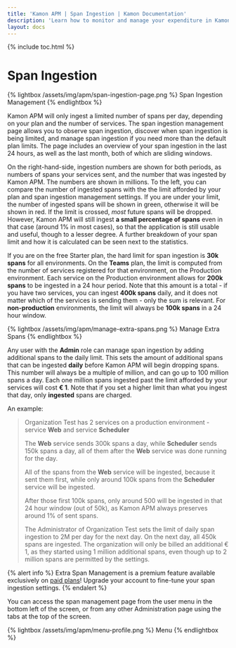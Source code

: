 ```yaml
---
title: 'Kamon APM | Span Ingestion | Kamon Documentation'
description: 'Learn how to monitor and manage your expenditure in Kamon APM with just a few clicks. Spend exactly as much as you want to.'
layout: docs
---
```


{% include toc.html %}

Span Ingestion
==============

{% lightbox /assets/img/apm/span-ingestion-page.png %}
Span Ingestion Management
{% endlightbox %}

Kamon APM will only ingest a limited number of spans per day, depending on your plan and the number of services. The span ingestion management page allows you to observe span ingestion, discover when span ingestion is being limited, and manage span ingestion if you need more than the default plan limits. The page includes an overview of your span ingestion in the last 24 hours, as well as the last month, both of which are sliding windows.

On the right-hand-side, ingestion numbers are shown for both periods, as numbers of spans your services sent, and the number that was ingested by Kamon APM. The numbers are shown in millions. To the left, you can compare the number of ingested spans with the the limit afforded by your plan and span ingestion management settings. If you are under your limit, the number of ingested spans will be shown in green, otherwise it will be shown in red. If the limit is crossed, *most* future spans will be dropped. However, Kamon APM will still ingest **a small percentage of spans** even in that case (around 1% in most cases), so that the application is still usable and useful, though to a lesser degree. A further breakdown of your span limit and how it is calculated can be seen next to the statistics.

If you are on the free Starter plan, the hard limit for span ingestion is **30k spans** for all environments. On the **Teams** plan, the limit is computed from the number of services registered for that environment, on the Production environment. Each service on the Production environment allows for **200k spans** to be ingested in a 24 hour period. Note that this amount is a total - if you have two services, you can ingest **400k spans** daily, and it does not matter which of the services is sending them - only the sum is relevant. For **non-production** environments, the limit will always be **100k spans** in a 24 hour window.

{% lightbox /assets/img/apm/manage-extra-spans.png %}
Manage Extra Spans
{% endlightbox %}

Any user with the **Admin** role can manage span ingestion by adding additional spans to the daily limit. This sets the amount of additional spans that can be ingested **daily** before Kamon APM will begin dropping spans. This number will always be a multiple of million, and can go up to 100 million spans a day. Each one million spans ingested past the limit afforded by your services will cost <strong>&euro; 1</strong>. Note that if you set a higher limit than what you ingest that day, only **ingested** spans are charged.

An example:

> Organization Test has 2 services on a production environment - service **Web** and service **Scheduler**
>
> The **Web** service sends 300k spans a day, while **Scheduler** sends 150k spans a day, all of them after the **Web** service was done running for the day.
>
> All of the spans from the **Web** service will be ingested, because it sent them first, while only around 100k spans from the **Scheduler** service will be ingested.
>
> After those first 100k spans, only around 500 will be ingested in that 24 hour window (out of 50k), as Kamon APM always preserves around 1% of sent spans.
>
> The Administrator of Organization Test sets the limit of daily span ingestion to 2M per day for the next day.
> On the next day, all 450k spans are ingested. The organization will only be billed an additional &euro; 1, as they started using 1 million additional spans,
> even though up to 2 million spans are permitted by the settings.

{% alert info %}
Extra Span Management is a premium feature available exclusively on [paid plans]! Upgrade your account to fine-tune your span ingestion settings.
{% endalert %}

You can access the span management page from the user menu in the bottom left of the screen, or from any other Administration page using the tabs at the top of the screen.

{% lightbox /assets/img/apm/menu-profile.png %}
Menu
{% endlightbox %}

[paid plans]: /apm/pricing/
